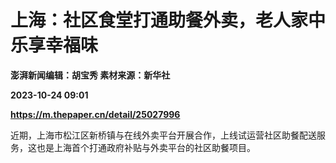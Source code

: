 # 上海：社区食堂打通助餐外卖，老人家中乐享幸福味
**澎湃新闻编辑：胡宝秀 素材来源：新华社**

**2023-10-24 09:01**

**https://m.thepaper.cn/detail/25027996**

近期，上海市松江区新桥镇与在线外卖平台开展合作，上线试运营社区助餐配送服务，这也是上海首个打通政府补贴与外卖平台的社区助餐项目。